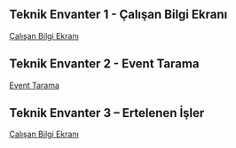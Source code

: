 ## Teknik Envanter 1 - Çalışan Bilgi Ekranı
[Çalışan Bilgi Ekranı](PersonnelInformation/)
## Teknik Envanter 2 - Event Tarama
[Event Tarama](EventProcessing/)
## Teknik Envanter 3 – Ertelenen İşler
[Çalışan Bilgi Ekranı](PostponedJobs/)
